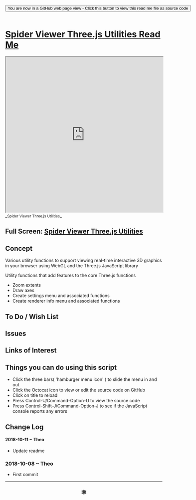 
<span style=display:none; >[You are now in a GitHub source code view - click this link to view Read Me file as a web page]( https://www.ladybug.tools/spider-gbxml-tools/#cookbook/spider-viewer-threejs-utilities/README.md "View file as a web page." ) </span>

<div><input type=button class = 'btn btn-secondary btn-sm' onclick="window.location.href='https://github.com/ladybug-tools/spider-gbxml-tools/blob/master/cookbook/spider-viewer-threejs-utilities/README.md'";
value='You are now in a GitHub web page view - Click this button to view this read me file as source code' ></div>

<br>

# [Spider Viewer Three.js Utilities Read Me]( #cookbook/spider-viewer-threejs-utilities/README.md )


<iframe src=https://www.ladybug.tools/spider-gbxml-tools/cookbook/spider-viewer-threejs-utilities/index.html width=100% height=500px >Iframes are not viewable in GitHub source code views</iframe>
_<small>Spider Viewer Three.js Utilities</small>_

## Full Screen: [Spider Viewer Three.js Utilities]( https://www.ladybug.tools/spider-gbxml-tools/cookbook/spider-viewer-threejs-utilities/cookbook/spider-viewer-threejs-utilities.html )



## Concept

Various utility functions to support viewing real-time interactive 3D graphics in your browser using WebGL and the Three.js JavaScript library

Utility functions that add features to the core Three.js functions
* Zoom extents
* Draw axes
* Create settings menu and associated functions
* Create renderer info menu and associated functions


## To Do / Wish List


## Issues



## Links of Interest


## Things you can do using this script

* Click the three bars( 'hamburger menu icon' ) to slide the menu in and out
* Click the Octocat icon to view or edit the source code on GitHub
* Click on title to reload
* Press Control-U/Command-Option-U to view the source code
* Press Control-Shift-J/Command-Option-J to see if the JavaScript console reports any errors


## Change Log

#### 2018-10-11 ~ Theo

* Update readme

### 2018-10-08 ~ Theo

* First commit


***

### <center title="Howdy! My web is better than yours. ;-)" ><a href=javascript:window.scrollTo(0,0); style="text-decoration:none !important;" > &#x1f578; </a></center>



